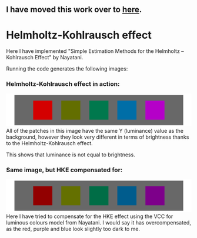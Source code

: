 ## I have moved this work over to [here](https://github.com/colour-science/colour/pull/824).

# Helmholtz-Kohlrausch effect
Here I have implemented "Simple Estimation Methods for the Helmholtz – Kohlrausch Effect" by Nayatani.

Running the code generates the following images:

### Helmholtz-Kohlrausch effect in action:
![HKE demo](/images/equal_Y.png)
All of the patches in this image have the same Y (luminance) value as the background, however they look very different in terms of brightness thanks to the Helmholtz-Kohlrausch effect.

This shows that luminance is not equal to brightness.

### Same image, but HKE compensated for:
![HKE demo](/images/HKE_compensated.png)
Here I have tried to compensate for the HKE effect using the VCC for luminous colours model from Nayatani. I would say it has overcompensated, as the red, purple and blue look slightly too dark to me.
